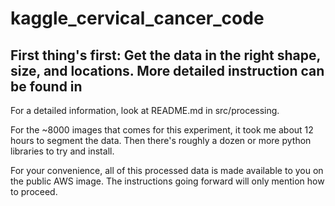 # kaggle_cervical_cancer_code

## First thing's first: Get the data in the right shape, size, and locations. More detailed instruction can be found in 

For a detailed information, look at README.md in src/processing.


For the ~8000 images that comes for this experiment, it took me about 12 hours to segment the data. Then there's roughly a dozen or more python libraries to try and install. 

For your convenience, all of this processed data is made available to you on the public AWS image. The instructions going forward will only mention how to proceed.


